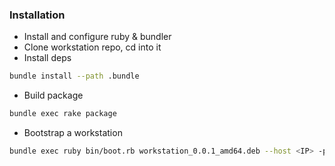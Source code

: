 ### Installation
- Install and configure ruby & bundler
- Clone workstation repo, cd into it
- Install deps
```sh
bundle install --path .bundle
```
- Build package
```sh
bundle exec rake package
```
- Bootstrap a workstation
```sh
bundle exec ruby bin/boot.rb workstation_0.0.1_amd64.deb --host <IP> -p
```
